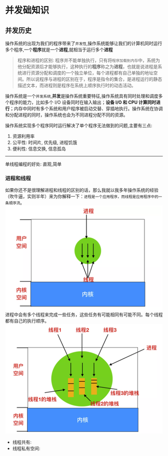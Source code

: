 # 并发础知识

## 并发历史

操作系统的出现为我们的程序带来了`并发性`,操作系统能够让我们的计算机同时运行多个程序,一个**程序**就是一个**进程**,就相当于运行多个**进程**

> 程序和进程的区别: 程序并不能单独执行，只有将`程序加载到内存`中，系统为他分配资源后才能够执行，这种执行的**程序**称之为**进程**，也就是说进程是系统进行资源分配和调度的一个独立单位，每个进程都有自己单独的地址空间。所以说程序与进程的区别在于，程序是指令的集合，是进程运行的静态描述文本，而进程则是程序在系统上顺序执行时的动态活动。

操作系统是一个`并发系统`,**并发**是操作系统重要特征,操作系统具有同时处理和调度多个程序的能力，比如多个 I/O 设备同时在输入输出；**设备 I/O 和 CPU 计算同时进行**；内存中同时有多个系统和用户程序被启动交替、穿插地执行。操作系统在协调和分配进程的同时，操作系统也会为不同进程分配不同的资源。

操作系统实现多个程序同时运行解决了单个程序无法做到的问题,主要有三点:
1. 资源利用率
2. 公平性: 时间片, 优先级, 进程饥饿
3. 便利性: 信息交换, 信息孤岛

---
单线程编程的好处: 直观,简单

### 进程和线程

如果你还不是很理解进程和线程的区别的话，那么我就以我多年操作系统的经验（吹牛逼，实则半年）来为你解释一下：`进程是一个应用程序，而线程是应用程序中的一条顺序流`。
![](img/2021-10-18-18-51-55.png)
进程中会有多个线程来完成一些任务，这些任务有可能相同有可能不同。每个线程都有自己的执行顺序。
![](img/2021-10-18-18-52-14.png)

* 线程共有: 
* 线程私有空间: 


